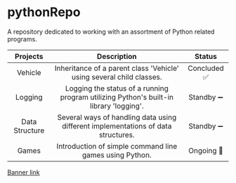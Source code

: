 # pythonRepo
A repository dedicated to working with an assortment of Python related programs.

| Projects | Description | Status |
| :---: | :---: | :---: |
| Vehicle| Inheritance of a parent class 'Vehicle' using several child classes. | Concluded   :white_check_mark: |
| Logging| Logging the status of a running program utilizing Python's built-in library 'logging'. | Standby   :heavy_minus_sign: |
| Data Structure | Several ways of handling data using different implementations of data structures. | Standby   :heavy_minus_sign: |
| Games | Introduction of simple command line games using Python. | Ongoing   :small_orange_diamond: |



<a href = "https://babulnokrek.com/wp-content/uploads/2018/11/Python.png">Banner link</a>
